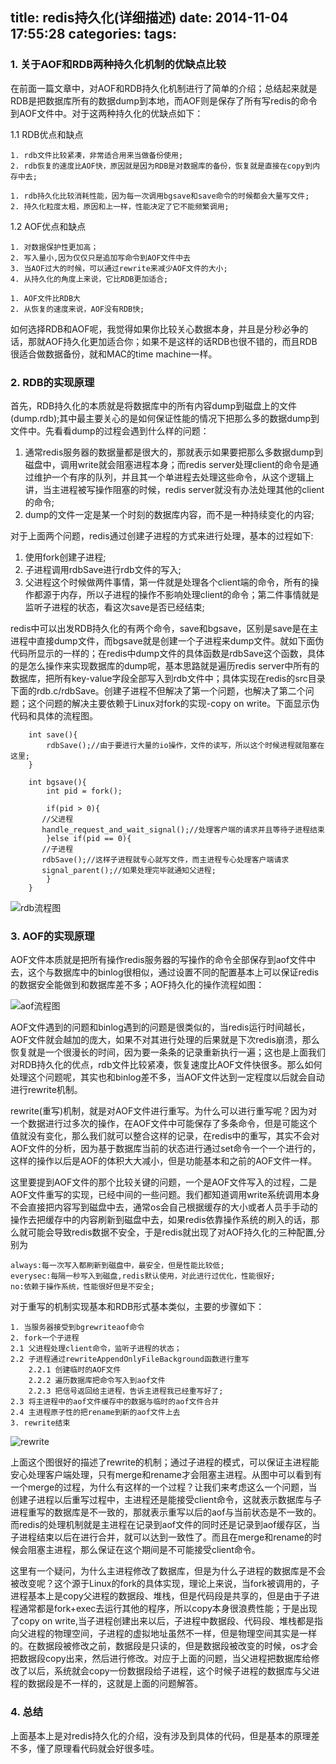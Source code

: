 title: redis持久化(详细描述)
date: 2014-11-04 17:55:28
categories:
tags:
---

### 1. 关于AOF和RDB两种持久化机制的优缺点比较

在前面一篇文章中，对AOF和RDB持久化机制进行了简单的介绍；总结起来就是RDB是把数据库所有的数据dump到本地，而AOF则是保存了所有写redis的命令到AOF文件中。对于这两种持久化的优缺点如下：

1.1 RDB优点和缺点

    1. rdb文件比较紧凑，非常适合用来当做备份使用;
    2. rdb恢复的速度比AOF快，原因就是因为RDB是对数据库的备份，恢复就是直接在copy到内存中去;

    1. rdb持久化比较消耗性能，因为每一次调用bgsave和save命令的时候都会大量写文件;
    2. 持久化粒度太粗，原因和上一样，性能决定了它不能频繁调用;
    
1.2 AOF优点和缺点

    1. 对数据保护性更加高；
    2. 写入量小,因为仅仅只是追加写命令到AOF文件中去
    3. 当AOF过大的时候，可以通过rewrite来减少AOF文件的大小;
    4. 从持久化的角度上来说，它比RDB更加适合;

    1. AOF文件比RDB大
    2. 从恢复的速度来说，AOF没有RDB快;

如何选择RDB和AOF呢，我觉得如果你比较关心数据本身，并且是分秒必争的话，那就AOF持久化更加适合你；如果不是这样的话RDB也很不错的，而且RDB很适合做数据备份，就和MAC的time machine一样。

### 2. RDB的实现原理

首先，RDB持久化的本质就是将数据库中的所有内容dump到磁盘上的文件(dump.rdb);其中最主要关心的是如何保证性能的情况下把那么多的数据dump到文件中。先看看dump的过程会遇到什么样的问题：

1. 通常redis服务器的数据量都是很大的，那就表示如果要把那么多数据dump到磁盘中，调用write就会阻塞进程本身；而redis server处理client的命令是通过维护一个有序的队列，并且其一个单进程去处理这些命令，从这个逻辑上讲，当主进程被写操作阻塞的时候，redis server就没有办法处理其他的client的命令;
2. dump的文件一定是某一个时刻的数据库内容，而不是一种持续变化的内容;

对于上面两个问题，redis通过创建子进程的方式来进行处理，基本的过程如下:

1. 使用fork创建子进程;
2. 子进程调用rdbSave进行rdb文件的写入;
3. 父进程这个时候做两件事情，第一件就是处理各个client端的命令，所有的操作都源于内存，所以子进程的操作不影响处理client的命令；第二件事情就是监听子进程的状态，看这次save是否已经结束;

redis中可以出发RDB持久化的有两个命令，save和bgsave，区别是save是在主进程中直接dump文件，而bgsave就是创建一个子进程来dump文件。就如下面伪代码所显示的一样的；在redis中dump文件的具体函数是rdbSave这个函数，具体的是怎么操作来实现数据库的dump呢，基本思路就是遍历redis server中所有的数据库，把所有key-value字段全部写入到rdb文件中；具体实现在redis的src目录下面的rdb.c/rdbSave。创建子进程不但解决了第一个问题，也解决了第二个问题；这个问题的解决主要依赖于Linux对fork的实现-copy on write。下面显示伪代码和具体的流程图。

```
    int save(){
        rdbSave();//由于要进行大量的io操作，文件的读写，所以这个时候进程就阻塞在这里;
    }
    
    int bgsave(){
        int pid = fork();
    
        if(pid > 0){
	   //父进程
	   handle_request_and_wait_signal();//处理客户端的请求并且等待子进程结束
        }else if(pid == 0){
	   //子进程
	   rdbSave();//这样子进程就专心就写文件，而主进程专心处理客户端请求
	   signal_parent();//如果处理完毕就通知父进程;
        }
    }

```

![rdb流程图](http://frgeek-bed.qiniudn.com/tmp_rdb.png)



### 3. AOF的实现原理

AOF文件本质就是把所有操作redis服务器的写操作的命令全部保存到aof文件中去，这个与数据库中的binlog很相似，通过设置不同的配置基本上可以保证redis的数据安全能做到和数据库差不多；AOF持久化的操作流程如图：

![aof流程图](http://frgeek-bed.qiniudn.com/tmp_aof.png) 

AOF文件遇到的问题和binlog遇到的问题是很类似的，当redis运行时间越长，AOF文件就会越加的庞大，如果不对其进行处理的后果就是下次redis崩溃，那么恢复就是一个很漫长的时间，因为要一条条的记录重新执行一遍；这也是上面我们对RDB持久化的优点，rdb文件比较紧凑，恢复速度比AOF文件快很多。那么如何处理这个问题呢，其实也和binlog差不多，当AOF文件达到一定程度以后就会自动进行rewrite机制。

rewrite(重写)机制，就是对AOF文件进行重写。为什么可以进行重写呢？因为对一个数据进行过多次的操作，在AOF文件中可能保存了多条命令，但是可能这个值就没有变化，那么我们就可以整合这样的记录，在redis中的重写，其实不会对AOF文件的分析，因为基于数据库当前的状态进行通过set命令一个一个进行的，这样的操作以后是AOF的体积大大减小，但是功能基本和之前的AOF文件一样。

这里要提到AOF文件的那个比较关键的问题，一个是AOF文件写入的过程，二是AOF文件重写的实现，已经中间的一些问题。我们都知道调用write系统调用本身不会直接把内容写到磁盘中去，通常os会自己根据缓存的大小或者人员手手动的操作去把缓存中的内容刷新到磁盘中去，如果redis依靠操作系统的刷入的话，那么就可能会导致redis数据不安全，于是redis就出现了对AOF持久化的三种配置,分别为
    
    always:每一次写入都刷新到磁盘中，最安全，但是性能比较低;
    everysec:每隔一秒写入到磁盘,redis默认使用，对此进行过优化，性能很好;
    no:依赖于操作系统，性能很好但是不安全;

对于重写的机制实现基本和RDB形式基本类似，主要的步骤如下：

    1. 当服务器接受到bgrewriteaof命令
    2. fork一个子进程
	2.1 父进程处理client命令，监听子进程的状态；
	2.2 子进程通过rewriteAppendOnlyFileBackground函数进行重写
	    2.2.1 创建临时的AOF文件
	    2.2.2 遍历数据库把命令写入到aof文件
	    2.2.3 把信号返回给主进程，告诉主进程我已经重写好了;
	2.3 将主进程中的aof文件缓存中的数据与临时的aof文件合并
	2.4 主进程原子性的把rename到新的aof文件上去
    3. rewrite结束

![rewrite](http://frgeek-bed.qiniudn.com/tmp_rewrite.png)

上面这个图很好的描述了rewrite的机制；通过子进程的模式，可以保证主进程能安心处理客户端处理，只有merge和rename才会阻塞主进程。从图中可以看到有一个merge的过程，为什么有这样的一个过程？让我们来考虑这么一个问题，当创建子进程以后重写过程中，主进程还是能接受client命令，这就表示数据库与子进程重写的数据库是不一致的，那就表示重写以后的aof与当前状态是不一致的。而redis的处理机制就是主进程在记录到aof文件的同时还是记录到aof缓存区，当子进程结束以后在进行合并，就可以达到一致性了。而且在merge和rename的时候会阻塞主进程，那么保证在这个期间是不可能接受client命令。

这里有一个疑问，为什么主进程修改了数据库，但是为什么子进程的数据库是不会被改变呢？这个源于Linux的fork的具体实现，理论上来说，当fork被调用的，子进程基本上是copy父进程的数据段、堆栈，但是代码段是共享的，但是由于子进程通常都是fork+exec去运行其他的程序，所以copy本身很浪费性能；于是出现了copy on write,当子进程创建出来以后，子进程中数据段、代码段、堆栈都是指向父进程的物理空间，子进程的虚拟地址虽然不一样，但是物理空间其实是一样的。在数据段被修改之前，数据段是只读的，但是数据段被改变的时候，os才会把数据段copy出来，然后进行修改。对应于上面的问题，当父进程把数据库给修改了以后，系统就会copy一份数据段给子进程，这个时候子进程的数据库与父进程的数据段是不一样的，这就是上面的问题解答。

### 4. 总结

上面基本上是对redis持久化的介绍，没有涉及到具体的代码，但是基本的原理差不多，懂了原理看代码就会好很多哇。
